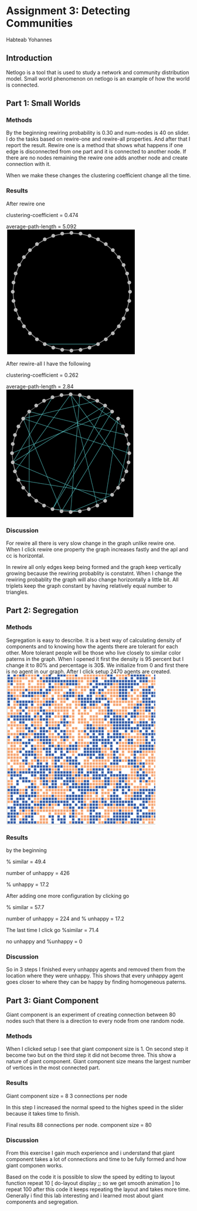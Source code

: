 # Assignment 3: Detecting Communities
Habteab Yohannes

## Introduction
Netlogo is a tool that is used to study a network and community distribution model.
Small world phenomenon on netlogo is an example of how the world is connected.

## Part 1: Small Worlds
### Methods
By the beginning rewiring probability is 0.30 and num-nodes is 40 on slider. I do the tasks based on rewire-one and rewire-all properties. And after that I report the result.
Rewire one is a method that shows what happens if one edge is disconnected from one part and it is connected to another node. If there are no nodes remaining the rewire one adds another node and create connection with it.

When we make these changes the clustering coefficient change all the time.

### Results
After rewire one

clustering-coefficient = 0.474

average-path-length = 5.092
![after1](after1.png)

After rewire-all I have the following

clustering-coefficient = 0.262

average-path-length = 2.84
![after2](after2.png)

### Discussion
For rewire all there is very slow change in the graph unlike rewire one. When I click rewire one property the graph increases fastly and the apl and cc is horizontal.

In rewire all only edges keep being formed and the graph keep vertically growing because the rewiring probablity is constatnt.
When I change the rewiring probablity the graph will also change horizontally a little bit.
All triplets keep the graph constant by having relatively equal number to triangles.


## Part 2: Segregation
### Methods
Segregation is easy to describe. It is a best way of calculating density of components and to knowing how the agents there are tolerant for each other. More tolerant people will be those who live closely to similar color paterns in the graph.
When I opened it first the density is 95 percent but I change it to 80% and percentage is 30$. 
We initialize from 0 and first there is no agent in our graph. After I click setup 2470 agents are created.
![segregation](segregation.png)
### Results
by the beginning

% similar = 49.4 

number of unhappy = 426

% unhappy = 17.2

After adding one more configuration by clicking go

% similar = 57.7

number of unhappy = 224 and
% unhappy = 17.2

The last time  I click go
%similar = 71.4 

no unhappy  and
%unhappy = 0

### Discussion
So in 3 steps I finished every unhappy agents and removed them from the location where they were unhappy.
This shows that every unhappy agent goes closer to where they can be happy by finding homogeneous paterns. 

## Part 3: Giant Component
Giant component is an experiment of creating connection between 80 nodes such that there is a direction to every node from one random node.

### Methods
When I clicked setup I see that giant component size is 1. On second step it become two but on the third step it did not become three.
This show a nature of giant component. Giant component size means the largest number of vertices in the most connected part.

### Results
Giant component size = 8
3 connections per node

In this step I increased the normal speed to the highes speed in the slider because it takes time 
to finish.

Final results
88 connections per node.
component size = 80
 
### Discussion
From this exercise I gain much experience and i understand that giant component takes a lot of connections and time to be fully formed and how giant componen works.

Based on the code it is possible to slow the speed by editing to layout function
repeat 10 [
    do-layout
    display  ;; so we get smooth animation
  ]
 to repeat 100
 after this code it keeps repeating the layout and takes more time.
Generally i find this lab interesting and i learned most about giant components and segregation.